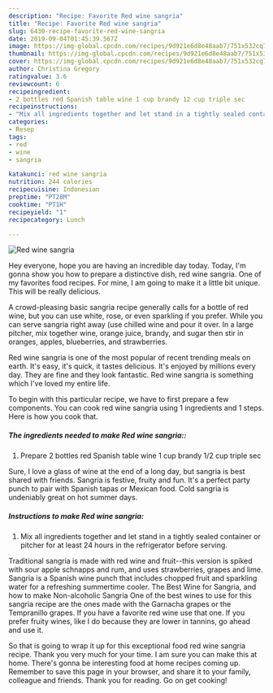 ```yaml
---
description: "Recipe: Favorite Red wine sangria"
title: "Recipe: Favorite Red wine sangria"
slug: 6430-recipe-favorite-red-wine-sangria
date: 2019-09-04T01:45:39.567Z
image: https://img-global.cpcdn.com/recipes/9d921e6d8e48aab7/751x532cq70/red-wine-sangria-recipe-main-photo.jpg
thumbnail: https://img-global.cpcdn.com/recipes/9d921e6d8e48aab7/751x532cq70/red-wine-sangria-recipe-main-photo.jpg
cover: https://img-global.cpcdn.com/recipes/9d921e6d8e48aab7/751x532cq70/red-wine-sangria-recipe-main-photo.jpg
author: Christina Gregory
ratingvalue: 3.6
reviewcount: 6
recipeingredient:
- 2 bottles red Spanish table wine 1 cup brandy 12 cup triple sec
recipeinstructions:
- "Mix all ingredients together and let stand in a tightly sealed container or pitcher for at least 24 hours in the refrigerator before serving."
categories:
- Resep
tags:
- red
- wine
- sangria

katakunci: red wine sangria
nutrition: 244 calories
recipecuisine: Indonesian
preptime: "PT28M"
cooktime: "PT1H"
recipeyield: "1"
recipecategory: Lunch

---
```



![Red wine sangria](https://img-global.cpcdn.com/recipes/9d921e6d8e48aab7/751x532cq70/red-wine-sangria-recipe-main-photo.jpg)

Hey everyone, hope you are having an incredible day today. Today, I'm gonna show you how to prepare a distinctive dish, red wine sangria. One of my favorites food recipes. For mine, I am going to make it a little bit unique. This will be really delicious.

A crowd-pleasing basic sangria recipe generally calls for a bottle of red wine, but you can use white, rose, or even sparkling if you prefer. While you can serve sangria right away (use chilled wine and pour it over. In a large pitcher, mix together wine, orange juice, brandy, and sugar then stir in oranges, apples, blueberries, and strawberries.

Red wine sangria is one of the most popular of recent trending meals on earth. It's easy, it's quick, it tastes delicious. It's enjoyed by millions every day. They are fine and they look fantastic. Red wine sangria is something which I've loved my entire life.


To begin with this particular recipe, we have to first prepare a few components. You can cook red wine sangria using 1 ingredients and 1 steps. Here is how you cook that.

##### The ingredients needed to make Red wine sangria::

1. Prepare 2 bottles red Spanish table wine 1 cup brandy 1/2 cup triple sec


Sure, I love a glass of wine at the end of a long day, but sangria is best shared with friends. Sangria is festive, fruity and fun. It&#39;s a perfect party punch to pair with Spanish tapas or Mexican food. Cold sangria is undeniably great on hot summer days. 

##### Instructions to make Red wine sangria:

1. Mix all ingredients together and let stand in a tightly sealed container or pitcher for at least 24 hours in the refrigerator before serving.


Traditional sangria is made with red wine and fruit--this version is spiked with sour apple schnapps and rum, and uses strawberries, grapes and lime. Sangria is a Spanish wine punch that includes chopped fruit and sparkling water for a refreshing summertime cooler. The Best Wine for Sangria, and how to make Non-alcoholic Sangria One of the best wines to use for this sangria recipe are the ones made with the Garnacha grapes or the Tempranillo grapes. If you have a favorite red wine use that one. If you prefer fruity wines, like I do because they are lower in tannins, go ahead and use it. 

So that is going to wrap it up for this exceptional food red wine sangria recipe. Thank you very much for your time. I am sure you can make this at home. There's gonna be interesting food at home recipes coming up. Remember to save this page in your browser, and share it to your family, colleague and friends. Thank you for reading. Go on get cooking!
